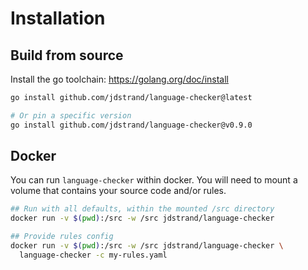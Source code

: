 # Installation

## Build from source

Install the go toolchain: <https://golang.org/doc/install>

```bash
go install github.com/jdstrand/language-checker@latest

# Or pin a specific version
go install github.com/jdstrand/language-checker@v0.9.0
```

## Docker

You can run `language-checker` within docker. You will need to mount a volume that contains your source code and/or rules.

```bash
## Run with all defaults, within the mounted /src directory
docker run -v $(pwd):/src -w /src jdstrand/language-checker

## Provide rules config
docker run -v $(pwd):/src -w /src jdstrand/language-checker \
  language-checker -c my-rules.yaml
```
